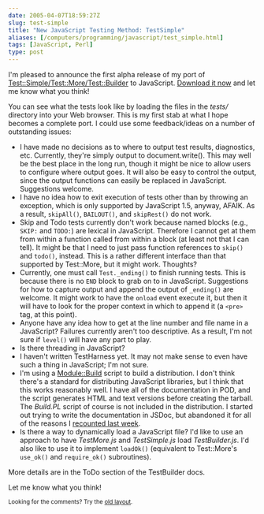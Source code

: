```yaml
--- 
date: 2005-04-07T18:59:27Z
slug: test-simple
title: "New JavaScript Testing Method: TestSimple"
aliases: [/computers/programming/javascript/test_simple.html]
tags: [JavaScript, Perl]
type: post
---
```


<p>I'm pleased to announce the first alpha release of my port of <a
href="search.cpan.org/dist/Test-Simple/" title="Read the Test::Simple/Test::Builder/Test::More documentation on CPAN">Test::Simple/Test::More/Test::Builder</a> to JavaScript. <a
href="http://www.justatheory.com/downloads/TestBuilder-0.01.tar.gz"
title="Download TestSimple 0.01 Now">Download it now</a> and let me know what
you think!</p>

<p>You can see what the tests look like by loading the files in
the <em>tests/</em> directory into your Web browser. This is my first stab at
what I hope becomes a complete port. I could use some feedback/ideas on a
number of outstanding issues:</p>

<ul>
  <li>I have made no decisions as to where to output test results,
  diagnostics, etc. Currently, they're simply output to document.write(). This
  may well be the best place in the long run, though it might be nice to allow
  users to configure where output goes. It will also be easy to control the
  output, since the output functions can easily be replaced in JavaScript.
  Suggestions welcome.</li>

  <li>I have no idea how to exit execution of tests other than by throwing an
  exception, which is only supported by JavaScript 1.5, anyway, AFAIK. As a
  result, <code>skipAll()</code>, <code>BAILOUT()</code>,
  and <code>skipRest()</code> do not work.</li>

  <li>Skip and Todo tests currently don't work because named blocks (e.g.,
  <code>SKIP:</code> and <code>TODO:</code>) are lexical in JavaScript.
  Therefore I cannot get at them from within a function called from within a
  block (at least not that I can tell). It might be that I need to just pass
  function references to <code>skip()</code> and <code>todo()</code>, instead.
  This is a rather different interface than that supported by Test::More, but
  it might work. Thoughts?</li>

  <li>Currently, one must call <code>Test._ending()</code> to finish running
  tests. This is because there is no <code>END</code> block to grab on to in
  JavaScript. Suggestions for how to capture output and append the output of
  <code>_ending()</code> are welcome. It might work to have
  the <code>onload</code> event execute it, but then it will have to look for
  the proper context in which to append it (a <code>&lt;pre&gt;</code> tag, at
  this point).</li>

  <li>Anyone have any idea how to get at the line number and file name in a
  JavaScript? Failures currently aren't too descriptive. As a result, I'm not
  sure if <code>level()</code> will have any part to play.</li>

  <li>Is there threading in JavaScript?</li>

  <li>I haven't written TestHarness yet. It may not make sense to even have
  such a thing in JavaScript; I'm not sure.</li>

  <li>I'm using a <a href="http://search.cpan.org/dist/Module-Build/"
  title="Read the Module::Build documentation on CPAN">Module::Build</a>
  script to build a distribution. I don't think there's a standard for
  distributing JavaScript libraries, but I think that this works reasonably
  well. I have all of the documentation in POD, and the script generates HTML
  and text versions before creating the tarball. The <em>Build.PL</em> script
  of course is not included in the distribution. I started out trying to write
  the documentation in JSDoc, but abandoned it for all of the reasons I <a
  href="http://www.justatheory.com/computers/programming/javascript/no_jsdoc_please.html"
  title="JSDoc Doesn't Quite do the Trick for Me">recounted last
  week</a>.</li>

  <li>Is there a way to dynamically load a JavaScript file? I'd like to use an
  approach to have <em>TestMore.js</em> and <em>TestSimple.js</em>
  load <em>TestBuilder.js</em>. I'd also like to use it to
  implement <code>loadOk()</code> (equivalent to
  Test::More's <code>use_ok()</code> and
  <code>require_ok()</code> subroutines).</li>
</ul>

<p>More details are in the ToDo section of the TestBuilder docs.</p>

<p>Let me know what you think!</p>

<p class="past"><small>Looking for the comments? Try the <a rel="nofollow" href="//past.justatheory.com/computers/programming/javascript/test_simple.html">old layout</a>.</small></p>


